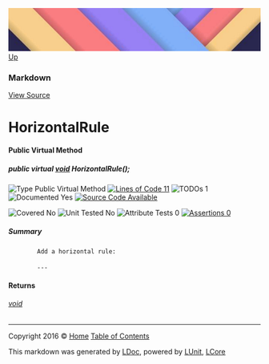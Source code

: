 ![](../Content/LDoc-banner-small.png "")
[Up](Markdown.md)

### Markdown
[View Source](../Markdown/Generators/Markdown.cs)

# HorizontalRule

#### Public Virtual Method

##### public virtual <a href="https://msdn.microsoft.com/en-us/library/system.void.aspx" alt="">void</a> HorizontalRule();

![Type Public Virtual Method](http://b.repl.ca/v1/Type-Public%20Virtual%20Method-blue.png "") [![Lines of Code 11](http://b.repl.ca/v1/Lines%20of%20Code-11-blue.png "")](../Markdown/Generators/Markdown.cs#L72) ![TODOs 1](http://b.repl.ca/v1/TODOs-1-yellow.png "")   ![Documented Yes](http://b.repl.ca/v1/Documented-Yes-brightgreen.png "") [![Source Code Available](http://b.repl.ca/v1/Source%20Code-Available-brightgreen.png "")](../Markdown/Generators/Markdown.cs#L72)

![Covered No](http://b.repl.ca/v1/Covered-No-red.png "") ![Unit Tested No](http://b.repl.ca/v1/Unit%20Tested-No-lightgrey.png "") ![Attribute Tests 0](http://b.repl.ca/v1/Attribute%20Tests-0-lightgrey.png "") [![Assertions 0](http://b.repl.ca/v1/Assertions-0-lightgrey.png "")](../Markdown/Generators/Markdown.cs)

##### Summary

            Add a horizontal rule:
            
            ---
            
            
            

#### Returns

###### [void](https://msdn.microsoft.com/en-us/library/system.void.aspx)



---

Copyright 2016 &copy; [Home](../../README.md) [Table of Contents](../../TableOfContents.md)

This markdown was generated by [LDoc](https://github.com/CodeSingularity/LDoc), powered by [LUnit](https://github.com/CodeSingularity/LUnit), [LCore](https://github.com/CodeSingularity/LCore)
